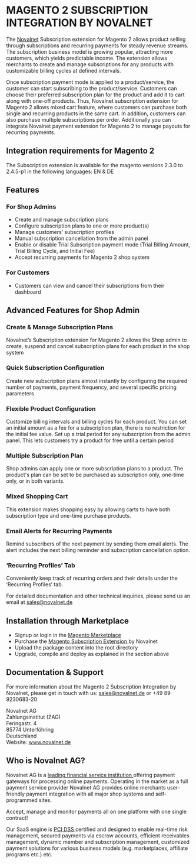 # MAGENTO 2 SUBSCRIPTION INTEGRATION BY NOVALNET
The <a href="https://www.novalnet.com">Novalnet</a> Subscription extension for Magento 2 allows product selling through subscriptions and recurring payments for steady revenue streams. The subscription business model is growing popular, attracting more customers, which yields predictable income. The extension allows merchants to create and manage subscriptions for any products with customizable billing cycles at defined intervals.

Once subscription payment mode is applied to a product/service, the customer can start subscribing to the product/service. Customers can choose their preferred subscription plan for the product and add it to cart along with one-off products. Thus, Novalnet subscription extension for Magento 2 allows mixed cart feature, where customers can purchase both single and recurring products in the same cart. In addition, customers can also purchase multiple subscriptions per order. Additionally you can integrate Novalnet payment extension for Magento 2 to manage payouts for recurring payments.

## Integration requirements for Magento 2
The Subscription extension is available for the magento versions 2.3.0 to 2.4.5-p1 in the following languages: EN & DE

## Features

### For Shop Admins
-	Create and manage subscription plans
- Configure subscription plans to one or more product(s)
-	Manage customers’ subscription profiles
-	Manual subscription cancellation from the admin panel 
-	Enable or disable Trial Subscription payment mode (Trial Billing Amount, Trial Billing Cycle, and Initial Fee)
-	Accept recurring payments for Magento 2 shop system

### For Customers
-	Customers can view and cancel their subscriptions from their dashboard

## Advanced Features for Shop Admin

### Create & Manage Subscription Plans
Novalnet’s Subscription extension for Magento 2 allows the Shop admin to create, suspend and cancel subscription plans for each product in the shop system
### Quick Subscription Configuration
Create new subscription plans almost instantly by configuring the required number of payments, payment frequency, and several specific pricing parameters
### Flexible Product Configuration
Customize billing intervals and billing cycles for each product. You can set an initial amount as a fee for a subscription plan, there is no restriction for the initial fee value. Set up a trial period for any subscription from the admin panel. This lets customers try a product for free until a certain period
### Multiple Subscription Plan
Shop admins can apply one or more subscription plans to a product. The product's plan can be set to be purchased as subscription only, one-time only, or in both variants.
### Mixed Shopping Cart
This extension makes shopping easy by allowing carts to have both subscription type and one-time purchase products.
### Email Alerts for Recurring Payments
Remind subscribers of the next payment by sending them email alerts. The alert includes the next billing reminder and subscription cancellation option.
### ‘Recurring Profiles’ Tab
Conveniently keep track of recurring orders and their details under the ‘Recurring Profiles’ tab.

For detailed documentation and other technical inquiries, please send us an email at <a href="mailto:sales@novalnet.de"> sales@novalnet.de </a>

 ## Installation through Marketplace
 - Signup or login in the <a href="https://marketplace.magento.com/">Magento Marketplace </a>
 - Purchase the <a href="https://marketplace.magento.com/novalnet-magento-subscription-module.html"> Magento Subscription Extension </a> by Novalnet
 - Upload the package content into the root directory
 - Upgrade, compile and deploy as explained in the section above

## Documentation & Support
For more information about the Magento 2 Subscription Integration by Novalnet, please get in touch with us: <a href="mailto:sales@novalnet.de"> sales@novalnet.de </a> or +49 89 9230683-20<br>

Novalnet AG<br>
Zahlungsinstitut (ZAG)<br>
Feringastr. 4<br>
85774 Unterföhring<br>
Deutschland<br>
Website: www.novalnet.de 

## Who is Novalnet AG?
<p>Novalnet AG is a <a href="https://www.novalnet.com/paymentsolution/payment-processing/"> leading financial service institution </a> offering payment gateways for processing online payments. Operating in the market as a full payment service provider Novalnet AG provides online merchants user-friendly payment integration with all major shop systems and self-programmed sites.</p> 
<p>Accept, manage and monitor payments all on one platform with one single contract!</p>
<p>Our SaaS engine is <a href="https://www.novalnet.com/payment-processing/full-service-payment/"> PCI DSS </a> certified and designed to enable real-time risk management, secured payments via escrow accounts, efficient receivables management, dynamic member and subscription management, customized payment solutions for various business models (e.g. marketplaces, affiliate programs etc.) etc.</p>
